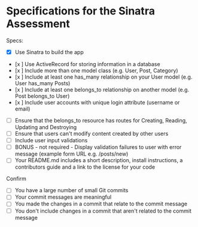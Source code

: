 # Specifications for the Sinatra Assessment

Specs:
- [x] Use Sinatra to build the app
- [x ] Use ActiveRecord for storing information in a database
- [x ] Include more than one model class (e.g. User, Post, Category)
- [x ] Include at least one has_many relationship on your User model (e.g. User has_many Posts)
- [x ] Include at least one belongs_to relationship on another model (e.g. Post belongs_to User)
- [x ] Include user accounts with unique login attribute (username or email)
- [ ] Ensure that the belongs_to resource has routes for Creating, Reading, Updating and Destroying
- [ ] Ensure that users can't modify content created by other users
- [ ] Include user input validations
- [ ] BONUS - not required - Display validation failures to user with error message (example form URL e.g. /posts/new)
- [ ] Your README.md includes a short description, install instructions, a contributors guide and a link to the license for your code

Confirm
- [ ] You have a large number of small Git commits
- [ ] Your commit messages are meaningful
- [ ] You made the changes in a commit that relate to the commit message
- [ ] You don't include changes in a commit that aren't related to the commit message
